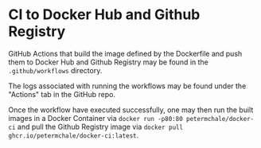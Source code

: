 
# CI to Docker Hub and Github Registry

GitHub Actions that build the image defined by the Dockerfile 
and push them to Docker Hub and Github Registry
may be found in the `.github/workflows` directory. 

The logs associated with running the workflows may be found under the "Actions" tab in the GitHub repo. 

Once the workflow have executed successfully, one may then run the built images in a Docker Container via `docker run -p80:80 petermchale/docker-ci` and pull the Github Registry image via `docker pull ghcr.io/petermchale/docker-ci:latest`. 



